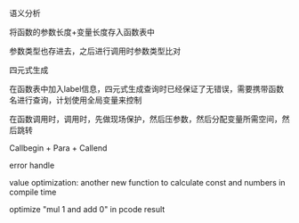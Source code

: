 语义分析

将函数的参数长度+变量长度存入函数表中

参数类型也存进去，之后进行调用时参数类型比对

四元式生成

在函数表中加入label信息，四元式生成查询时已经保证了无错误，需要携带函数名进行查询，计划使用全局变量来控制

在函数调用时，调用时，先做现场保护，然后压参数，然后分配变量所需空间，然后跳转

Callbegin + Para + Callend

error handle

value optimization: another new function to calculate const and numbers in compile time

optimize "mul 1 and add 0" in pcode result
